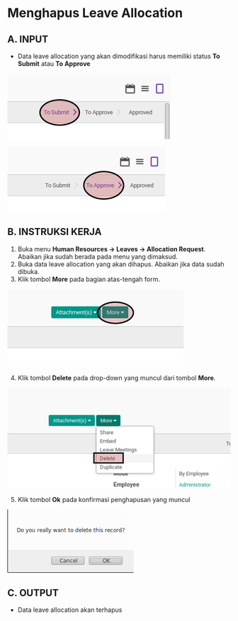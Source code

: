 # Menghapus Leave Allocation

## A. INPUT

* Data leave allocation yang akan dimodifikasi harus memiliki status **To Submit** atau **To Approve**

![](../../img/leave-allocation/status-to-submit.png)

![](../../img/leave-allocation/status-to-approve.png)

## B. INSTRUKSI KERJA

1. Buka menu **Human Resources -> Leaves -> Allocation Request**. Abaikan jika sudah berada pada menu yang dimaksud.
2. Buka data leave allocation yang akan dihapus. Abaikan jika data sudah dibuka.
3. Klik tombol **More** pada bagian atas-tengah form.

![](../../img/leave-allocation/tombol-more.png)

4. Klik tombol **Delete** pada drop-down yang muncul dari tombol **More**.

![](../../img/leave-allocation/tombol-delete-form.png)

5. Klik tombol **Ok** pada konfirmasi penghapusan yang muncul

![](../../img/leave-allocation/tombol-ok-hapus.png)

## C. OUTPUT

* Data leave allocation akan terhapus
